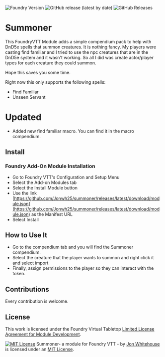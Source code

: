 <img alt="Foundry Version" src="https://img.shields.io/badge/FoundryVTT-0.6.4%2B-green"> <img alt="GitHub release (latest by date)" src="https://img.shields.io/github/v/release/Jonwh25/summoner?style=flat-square"> <img alt="GitHub Releases" src="https://img.shields.io/github/downloads-pre/Jonwh25/summoner/latest/total?style=flat-square">  

# Summoner
This FoundryVTT Module adds a simple compendium pack to help with DnD5e spells that summon creatures.
It is nothing fancy. My players were casting find familiar and I tried to use the npc creatures that
are in the DnD5e system and it wasn't working.  So all I did was create actor/player types for each 
creature they could summon.

Hope this saves you some time.  

Right now this only supports the following spells:
* Find Familiar
* Unseen Servant

# Updated
* Added new find familiar macro. You can find it in the macro compendium.

## Install

### Foundry Add-On Module Installation

- Go to Foundry VTT's Configuration and Setup Menu
- Select the Add-on Modules tab
- Select the Install Module button
- Use the link [https://github.com/Jonwh25/summoner/releases/latest/download/module.json](https://github.com/Jonwh25/summoner/releases/latest/download/module.json) as the Manifest URL
- Select Install

## How to Use It
* Go to the compendium tab and you will find the Summoner compendium.
* Select the creature that the player wants to summon and right click it and select import
* Finally, assign permissions to the player so they can interact with the token.

## Contributions
Every contribution is welcome.

## License
This work is licensed under the Foundry Virtual Tabletop [Limited License Agreement for Module Development](https://foundryvtt.com/article/license/).

<a rel="license" href="https://spdx.org/licenses/MIT.html"><img alt="MIT License" style="border-width:0" src="https://upload.wikimedia.org/wikipedia/commons/thumb/f/f8/License_icon-mit-88x31-2.svg/88px-License_icon-mit-88x31-2.svg.png" /></a> Summoner- a module for Foundry VTT - by <a xmlns:cc="http://creativecommons.org/ns#" href="https://github.com/Jonwh25/summoner" property="cc:attributionName" rel="cc:attributionURL">Jon Whitehouse</a> is licensed under an <a rel="license" href="https://spdx.org/licenses/MIT.html"> MIT License</a>.
